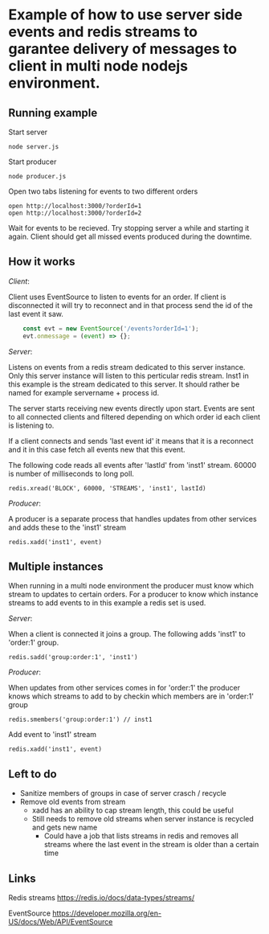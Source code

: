 # Example of how to use server side events and redis streams to garantee delivery of messages to client in multi node nodejs environment.

## Running example

Start server

    node server.js

Start producer

    node producer.js

Open two tabs listening for events to two different orders

    open http://localhost:3000/?orderId=1
    open http://localhost:3000/?orderId=2

Wait for events to be recieved. Try stopping server a while and starting it again. Client should get all missed events produced during the downtime.

## How it works

_Client_:

Client uses EventSource to listen to events for an order. If client is disconnected it will try to reconnect and in that process send the id of the last event it saw.

```javascript
    const evt = new EventSource('/events?orderId=1');
    evt.onmessage = (event) => {};
```

_Server_:

Listens on events from a redis stream dedicated to this server instance. 
Only this server instance will listen to this perticular redis stream. Inst1 in this example is the stream dedicated to this server. It should rather be named for example servername + process id.

The server starts receiving new events directly upon start. Events are sent to all connected clients and filtered depending on which order id each client is listening to.

If a client connects and sends 'last event id' it means that it is a reconnect and it in this case fetch all events new that this event.

The following code reads all events after 'lastId' from 'inst1' stream. 
60000 is number of milliseconds to long poll.

    redis.xread('BLOCK', 60000, 'STREAMS', 'inst1', lastId)

_Producer_:

A producer is a separate process that handles updates from other services and adds these to the 'inst1' stream

    redis.xadd('inst1', event)

## Multiple instances

When running in a multi node environment the producer must know which stream to updates to certain orders. For a producer to know which instance streams to add events to in this example a redis set is used.

_Server_:

When a client is connected it joins a group.
The following adds 'inst1' to 'order:1' group.

    redis.sadd('group:order:1', 'inst1')

_Producer_:

When updates from other services comes in for 'order:1' the producer knows which streams to add to
by checkin which members are in 'order:1' group

    redis.smembers('group:order:1') // inst1

Add event to 'inst1' stream

    redis.xadd('inst1', event)

##  Left to do

- Sanitize members of groups in case of server crasch / recycle
- Remove old events from stream
    - xadd has an ability to cap stream length, this could be useful
    - Still needs to remove old streams when server instance is recycled and gets new name
        - Could have a job that lists streams in redis and removes all streams where the last event in the stream is older than a certain time

## Links

Redis streams
https://redis.io/docs/data-types/streams/

EventSource
https://developer.mozilla.org/en-US/docs/Web/API/EventSource